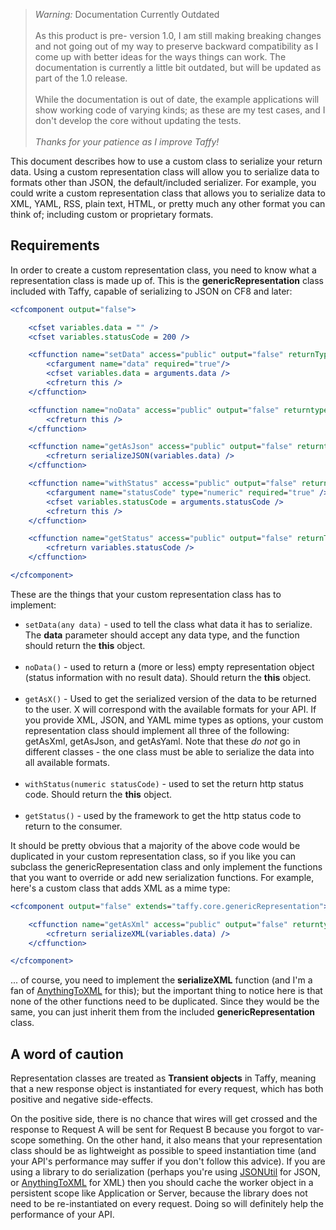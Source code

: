 >*Warning:* Documentation Currently Outdated<br/><br/>As this product is pre- version 1.0, I am still making breaking changes and not going out of my way to preserve backward compatibility as I come up with better ideas for the ways things can work. The documentation is currently a little bit outdated, but will be updated as part of the 1.0 release.<br/><br/>While the documentation is out of date, the example applications will show working code of varying kinds; as these are my test cases, and I don't develop the core without updating the tests.<br/><br/>_Thanks for your patience as I improve Taffy!_

This document describes how to use a custom class to serialize your return data. Using a custom representation class will allow you to serialize data to formats other than JSON, the default/included serializer. For example, you could write a custom representation class that allows you to serialize data to XML, YAML, RSS, plain text, HTML, or pretty much any other format you can think of; including custom or proprietary formats.

## Requirements

In order to create a custom representation class, you need to know what a representation class is made up of. This is the **genericRepresentation** class included with Taffy, capable of serializing to JSON on CF8 and later:

```cfm
<cfcomponent output="false">

	<cfset variables.data = "" />
	<cfset variables.statusCode = 200 />

	<cffunction name="setData" access="public" output="false" returnType="taffy.core.genericRepresentation">
		<cfargument name="data" required="true"/>
		<cfset variables.data = arguments.data />
		<cfreturn this />
	</cffunction>

	<cffunction name="noData" access="public" output="false" returntype="taffy.core.genericRepresentation">
		<cfreturn this />
	</cffunction>

	<cffunction name="getAsJson" access="public" output="false" returntype="String">
		<cfreturn serializeJSON(variables.data) />
	</cffunction>

	<cffunction name="withStatus" access="public" output="false" returntype="taffy.core.genericRepresentation">
		<cfargument name="statusCode" type="numeric" required="true" />
		<cfset variables.statusCode = arguments.statusCode />
		<cfreturn this />
	</cffunction>

	<cffunction name="getStatus" access="public" output="false" returnType="numeric">
		<cfreturn variables.statusCode />
	</cffunction>

</cfcomponent>
```

These are the things that your custom representation class has to implement:

* `setData(any data)` - used to tell the class what data it has to serialize. The **data** parameter should accept any data type, and the function should return the **this** object.<br/><br/>
* `noData()` - used to return a (more or less) empty representation object (status information with no result data). Should return the **this** object.<br/><br/>
* `getAsX()` - Used to get the serialized version of the data to be returned to the user. X will correspond with the available formats for your API. If you provide XML, JSON, and YAML mime types as options, your custom representation class should implement all three of the following: getAsXml, getAsJson, and getAsYaml. Note that these _do not_ go in different classes - the one class must be able to serialize the data into all available formats.<br/><br/>
* `withStatus(numeric statusCode)` - used to set the return http status code. Should return the **this** object.<br/><br/>
* `getStatus()` - used by the framework to get the http status code to return to the consumer.

It should be pretty obvious that a majority of the above code would be duplicated in your custom representation class, so if you like you can subclass the genericRepresentation class and only implement the functions that you want to override or add new serialization functions. For example, here's a custom class that adds XML as a mime type:

```cfm
<cfcomponent output="false" extends="taffy.core.genericRepresentation">

	<cffunction name="getAsXml" access="public" output="false" returntype="String">
		<cfreturn serializeXML(variables.data) />
	</cffunction>

</cfcomponent>
```

... of course, you need to implement the **serializeXML** function (and I'm a fan of [AnythingToXML](http://anythingtoxml.riaforge.org/) for this); but the important thing to notice here is that none of the other functions need to be duplicated. Since they would be the same, you can just inherit them from the included **genericRepresentation** class.

## A word of caution

Representation classes are treated as **Transient objects** in Taffy, meaning that a new response object is instantiated for every request, which has both positive and negative side-effects.

On the positive side, there is no chance that wires will get crossed and the response to Request A will be sent for Request B because you forgot to var-scope something. On the other hand, it also means that your representation class should be as lightweight as possible to speed instantiation time (and your API's performance may suffer if you don't follow this advice). If you are using a library to do serialization (perhaps you're using [JSONUtil](http://jsonutil.riaforge.org/) for JSON, or [AnythingToXML](http://anythingtoxml.riaforge.org/) for XML) then you should cache the worker object in a persistent scope like Application or Server, because the library does not need to be re-instantiated on every request. Doing so will definitely help the performance of your API.
